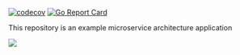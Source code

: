 [![codecov](https://codecov.io/gh/ARLJohnston/go-http/graph/badge.svg?token=LA0NE8ENYZ)](https://codecov.io/gh/ARLJohnston/go-http)
[![Go Report Card](https://goreportcard.com/badge/github.com/ARLJohnston/go-http)](https://goreportcard.com/report/github.com/ARLJohnston/go-http)

This repository is an example microservice architecture application

[![](https://mermaid.ink/img/pako:eNpdUctuwjAQ_JWVz6Deo6oSgSQcqEqBW8JhYzvEamJHjt2CgH-vY4dHe_LszHh31j4TqhgnEYGqUT-0Rm1gtSkk9LY8aOxqwK5rBEUjlHQ0ABOa06EKPoBZnmolzTSRDDL1suNt1-y9Eucx0q9RCNQ8X6DBEnsO76ft58qxoQm8Tqdvl8NmPb9AHG57Cuajwx9csudsO41VJajXn5PFu5ECWOQrRW1vYGgNJlzY3-XkJtfGdH_kMMo1gCFFiJR4PAuJ7ik-yp7rbyxFI8xpUP4_UZqvtWq5qbntfe9lHjfuZUp1hOTYKW249nyWZy4BShyqMGXmR6YDjB8w9TALluWDX94C3mA8rkImpOW6RcHcX58HsiAuT8sLEjnIeIW2MQUp5NVZ0Rq1PUlKIqMtnxCt7KEmUYVN7yrbMTR8IdCt3wbL9Rc97Lhf?type=png)](https://mermaid.live/edit#pako:eNpdUctuwjAQ_JWVz6Deo6oSgSQcqEqBW8JhYzvEamJHjt2CgH-vY4dHe_LszHh31j4TqhgnEYGqUT-0Rm1gtSkk9LY8aOxqwK5rBEUjlHQ0ABOa06EKPoBZnmolzTSRDDL1suNt1-y9Eucx0q9RCNQ8X6DBEnsO76ft58qxoQm8Tqdvl8NmPb9AHG57Cuajwx9csudsO41VJajXn5PFu5ECWOQrRW1vYGgNJlzY3-XkJtfGdH_kMMo1gCFFiJR4PAuJ7ik-yp7rbyxFI8xpUP4_UZqvtWq5qbntfe9lHjfuZUp1hOTYKW249nyWZy4BShyqMGXmR6YDjB8w9TALluWDX94C3mA8rkImpOW6RcHcX58HsiAuT8sLEjnIeIW2MQUp5NVZ0Rq1PUlKIqMtnxCt7KEmUYVN7yrbMTR8IdCt3wbL9Rc97Lhf)
